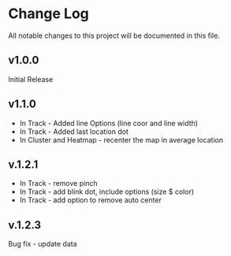 # Change Log

All notable changes to this project will be documented in this file.

## v1.0.0

Initial Release

## v1.1.0

- In Track - Added line Options (line coor and line width)
- In Track - Added last location dot
- In Cluster and Heatmap - recenter the map in average location

## v.1.2.1

- In Track - remove pinch
- In Track - add blink dot, include options (size $ color)
- In Track - add option to remove auto center

## v.1.2.3

Bug fix - update data